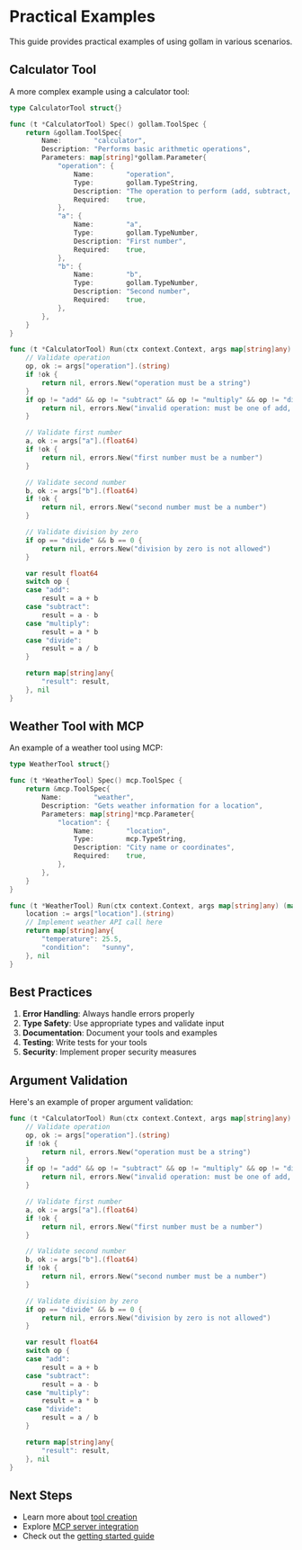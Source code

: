 # Practical Examples

This guide provides practical examples of using gollam in various scenarios.

## Calculator Tool

A more complex example using a calculator tool:

```go
type CalculatorTool struct{}

func (t *CalculatorTool) Spec() gollam.ToolSpec {
    return &gollam.ToolSpec{
        Name:        "calculator",
        Description: "Performs basic arithmetic operations",
        Parameters: map[string]*gollam.Parameter{
            "operation": {
                Name:        "operation",
                Type:        gollam.TypeString,
                Description: "The operation to perform (add, subtract, multiply, divide)",
                Required:    true,
            },
            "a": {
                Name:        "a",
                Type:        gollam.TypeNumber,
                Description: "First number",
                Required:    true,
            },
            "b": {
                Name:        "b",
                Type:        gollam.TypeNumber,
                Description: "Second number",
                Required:    true,
            },
        },
    }
}

func (t *CalculatorTool) Run(ctx context.Context, args map[string]any) (map[string]any, error) {
    // Validate operation
    op, ok := args["operation"].(string)
    if !ok {
        return nil, errors.New("operation must be a string")
    }
    if op != "add" && op != "subtract" && op != "multiply" && op != "divide" {
        return nil, errors.New("invalid operation: must be one of add, subtract, multiply, divide")
    }

    // Validate first number
    a, ok := args["a"].(float64)
    if !ok {
        return nil, errors.New("first number must be a number")
    }

    // Validate second number
    b, ok := args["b"].(float64)
    if !ok {
        return nil, errors.New("second number must be a number")
    }

    // Validate division by zero
    if op == "divide" && b == 0 {
        return nil, errors.New("division by zero is not allowed")
    }

    var result float64
    switch op {
    case "add":
        result = a + b
    case "subtract":
        result = a - b
    case "multiply":
        result = a * b
    case "divide":
        result = a / b
    }

    return map[string]any{
        "result": result,
    }, nil
}
```

## Weather Tool with MCP

An example of a weather tool using MCP:

```go
type WeatherTool struct{}

func (t *WeatherTool) Spec() mcp.ToolSpec {
    return &mcp.ToolSpec{
        Name:        "weather",
        Description: "Gets weather information for a location",
        Parameters: map[string]*mcp.Parameter{
            "location": {
                Name:        "location",
                Type:        mcp.TypeString,
                Description: "City name or coordinates",
                Required:    true,
            },
        },
    }
}

func (t *WeatherTool) Run(ctx context.Context, args map[string]any) (map[string]any, error) {
    location := args["location"].(string)
    // Implement weather API call here
    return map[string]any{
        "temperature": 25.5,
        "condition":   "sunny",
    }, nil
}
```

## Best Practices

1. **Error Handling**: Always handle errors properly
2. **Type Safety**: Use appropriate types and validate input
3. **Documentation**: Document your tools and examples
4. **Testing**: Write tests for your tools
5. **Security**: Implement proper security measures

## Argument Validation

Here's an example of proper argument validation:

```go
func (t *CalculatorTool) Run(ctx context.Context, args map[string]any) (map[string]any, error) {
    // Validate operation
    op, ok := args["operation"].(string)
    if !ok {
        return nil, errors.New("operation must be a string")
    }
    if op != "add" && op != "subtract" && op != "multiply" && op != "divide" {
        return nil, errors.New("invalid operation: must be one of add, subtract, multiply, divide")
    }

    // Validate first number
    a, ok := args["a"].(float64)
    if !ok {
        return nil, errors.New("first number must be a number")
    }

    // Validate second number
    b, ok := args["b"].(float64)
    if !ok {
        return nil, errors.New("second number must be a number")
    }

    // Validate division by zero
    if op == "divide" && b == 0 {
        return nil, errors.New("division by zero is not allowed")
    }

    var result float64
    switch op {
    case "add":
        result = a + b
    case "subtract":
        result = a - b
    case "multiply":
        result = a * b
    case "divide":
        result = a / b
    }

    return map[string]any{
        "result": result,
    }, nil
}
```

## Next Steps

- Learn more about [tool creation](tools.md)
- Explore [MCP server integration](mcp.md)
- Check out the [getting started guide](getting-started.md)
